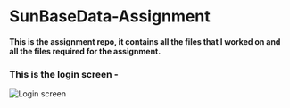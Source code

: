 # SunBaseData-Assignment
#### This is the assignment repo, it contains all the files that I worked on and all the files required for the assignment.

### This is the login screen -
![Login screen](https://github.com/vimaurya/SunbaseData-Assignment/assets/140162190/ca92f1fd-0314-49c7-87ff-c037fa8220eb)
